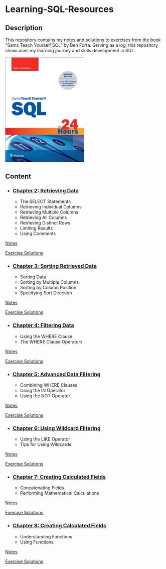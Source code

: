 # Learning-SQL-Resources

## Description

This repository contains my notes and solutions to exercises from the book "Sams Teach Yourself SQL" by Ben Forta. Serving as a log, this repository showcases my learning journey and skills development in SQL.

<p align="left">
    <img src="https://github.com/RicardoHRomero/Learning-SQL-Resources/blob/main/cover.jpg" alt="Texto Alternativo" width="252.3" height="333.3">
</p>

## Content

* ### [Chapter 2: Retrieving Data](https://github.com/RicardoHRomero/Learning-SQL-Resources/tree/main/Chapter_2)

  * The SELECT Statements
  * Retrieving Individual Columns
  * Retrieving Multiple Columns
  * Retrieving All Columns
  * Retrieving Distinct Rows
  * Limiting Results
  * Using Comments
    

[Notes](https://github.com/RicardoHRomero/Learning-SQL-Resources/tree/main/Chapter_2/Notes)

[Exercise Solutions](https://github.com/RicardoHRomero/Learning-SQL-Resources/tree/main/Chapter_2/Challenges)

* ### [Chapter 3: Sorting Retrieved Data](https://github.com/RicardoHRomero/Learning-SQL-Resources/tree/main/Chapter_3)

  * Sorting Data
  * Sorting by Multiple Columns
  * Sorting by Column Position
  * Specifying Sort Direction
    

[Notes](https://github.com/RicardoHRomero/Learning-SQL-Resources/tree/main/Chapter_3/Notes)

[Exercise Solutions](https://github.com/RicardoHRomero/Learning-SQL-Resources/tree/main/Chapter_3/Challenges)

* ### [Chapter 4: Filtering Data](https://github.com/RicardoHRomero/Learning-SQL-Resources/tree/main/Chapter_4)

  * Using the WHERE Clause
  * The WHERE Clause Operators

[Notes](https://github.com/RicardoHRomero/Learning-SQL-Resources/tree/main/Chapter_4/Notes)

[Exercise Solutions](https://github.com/RicardoHRomero/Learning-SQL-Resources/tree/main/Chapter_4/Challenges)


* ### [Chapter 5: Advanced Data Filtering](https://github.com/RicardoHRomero/Learning-SQL-Resources/tree/main/Chapter_5)

  * Combining WHERE Clauses
  * Using the IN Operator
  * Using the NOT Operator
    

[Notes](https://github.com/RicardoHRomero/Learning-SQL-Resources/tree/main/Chapter_5/Notes)

[Exercise Solutions](https://github.com/RicardoHRomero/Learning-SQL-Resources/tree/main/Chapter_5/Challenges)

* ### [Chapter 6: Using Wildcard Filtering](https://github.com/RicardoHRomero/Learning-SQL-Resources/tree/main/Chapter_6)

  * Using the LIKE Operator
  * Tips for Using Wildcards
    

[Notes](https://github.com/RicardoHRomero/Learning-SQL-Resources/tree/main/Chapter_6/Notes)

[Exercise Solutions](https://github.com/RicardoHRomero/Learning-SQL-Resources/tree/main/Chapter_6/Challenges)

* ### [Chapter 7: Creating Calculated Fields](https://github.com/RicardoHRomero/Learning-SQL-Resources/tree/main/Chapter_7)

  * Concatenating Fields
  * Performing Mathematical Calculations
    

[Notes](https://github.com/RicardoHRomero/Learning-SQL-Resources/tree/main/Chapter_7/Notes)

[Exercise Solutions](https://github.com/RicardoHRomero/Learning-SQL-Resources/tree/main/Chapter_7/Challenges)


* ### [Chapter 8: Creating Calculated Fields](https://github.com/RicardoHRomero/Learning-SQL-Resources/tree/main/Chapter_8)

  * Understanding Functions
  * Using Functions
    

[Notes](https://github.com/RicardoHRomero/Learning-SQL-Resources/tree/main/Chapter_8/Notes)

[Exercise Solutions](https://github.com/RicardoHRomero/Learning-SQL-Resources/tree/main/Chapter_8/Challenges)

